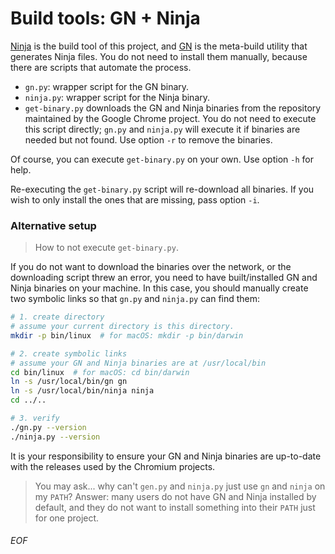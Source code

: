 # Build tools: GN + Ninja

[Ninja](https://ninja-build.org) is the build tool of this project, and [GN](https://gn.googlesource.com/gn/) is the meta-build utility that generates Ninja files. You do not need to install them manually, because there are scripts that automate the process.

- `gn.py`: wrapper script for the GN binary.
- `ninja.py`: wrapper script for the Ninja binary.
- `get-binary.py` downloads the GN and Ninja binaries from the repository maintained by the Google Chrome project. You do not need to execute this script directly; `gn.py` and `ninja.py` will execute it if binaries are needed but not found. Use option `-r` to remove the binaries.

Of course, you can execute `get-binary.py` on your own. Use option `-h` for help.

Re-executing the `get-binary.py` script will re-download all binaries. If you wish to only install the ones that are missing, pass option `-i`.

### Alternative setup
> How to not execute `get-binary.py`.

If you do not want to download the binaries over the network, or the downloading script threw an error, you need to have built/installed GN and Ninja binaries on your machine. In this case, you should manually create two symbolic links so that `gn.py` and `ninja.py` can find them:
```sh
# 1. create directory
# assume your current directory is this directory.
mkdir -p bin/linux  # for macOS: mkdir -p bin/darwin

# 2. create symbolic links
# assume your GN and Ninja binaries are at /usr/local/bin
cd bin/linux  # for macOS: cd bin/darwin
ln -s /usr/local/bin/gn gn
ln -s /usr/local/bin/ninja ninja
cd ../..

# 3. verify
./gn.py --version
./ninja.py --version
```

It is your responsibility to ensure your GN and Ninja binaries are up-to-date with the releases used by the Chromium projects.

> You may ask... why can't `gen.py` and `ninja.py` just use `gn` and `ninja` on my `PATH`? Answer: many users do not have GN and Ninja installed by default, and they do not want to install something into their `PATH` just for one project.

###### EOF
